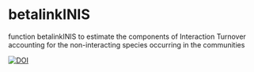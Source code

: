 # betalinkINIS
function betalinkINIS to estimate the components of Interaction Turnover accounting for the non-interacting species occurring in the communities

[![DOI](https://zenodo.org/badge/719747864.svg)](https://zenodo.org/doi/10.5281/zenodo.11221945)
